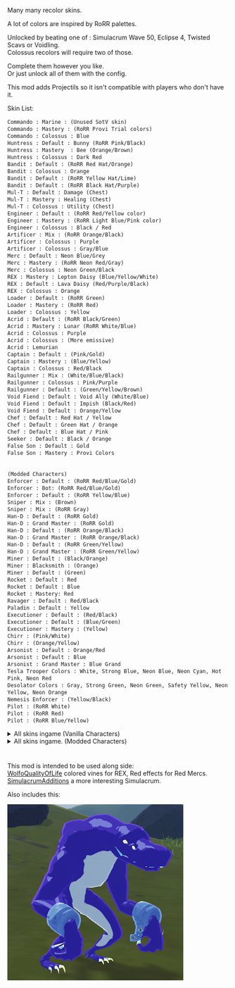 Many many recolor skins.

A lot of colors are inspired by RoRR palettes.

Unlocked by beating one of : Simulacrum Wave 50, Eclipse 4, Twisted Scavs or Voidling.\
Colossus recolors will require two of those.

Complete them however you like.\
Or just unlock all of them with the config.


 
This mod adds Projectils so it isn't compatible with players who don't have it.

Skin List:
```
Commando : Marine : (Unused SotV skin)
Commando : Mastery : (RoRR Provi Trial colors)
Commando : Colossus : Blue
Huntress : Default : Bunny (RoRR Pink/Black)
Huntress : Mastery  : Bee (Orange/Brown)
Huntress : Colossus : Dark Red
Bandit : Default : (RoRR Red Hat/Orange)
Bandit : Colossus : Orange
Bandit : Default : (RoRR Yellow Hat/Lime)
Bandit : Default : (RoRR Black Hat/Purple)
Mul-T : Default : Damage (Chest)
Mul-T : Mastery : Healing (Chest)
Mul-T : Colossus : Utility (Chest)
Engineer : Default : (RoRR Red/Yellow color)
Engineer : Mastery : (RoRR Light Blue/Pink color)
Engineer : Colossus : Black / Red
Artificer : Mix : (RoRR Orange/Black)
Artificer : Colossus : Purple
Artificer : Colossus : Gray/Blue
Merc : Default : Neon Blue/Grey
Merc : Mastery : (RoRR Neon Red/Gray)
Merc : Colossus : Neon Green/Black
REX : Mastery : Lepton Daisy (Blue/Yellow/White)
REX : Default : Lava Daisy (Red/Purple/Black)
REX : Colossus : Orange
Loader : Default : (RoRR Green)
Loader : Mastery : (RoRR Red)
Loader : Colossus : Yellow
Acrid : Default : (RoRR Black/Green)
Acrid : Mastery : Lunar (RoRR White/Blue)
Acrid : Colossus : Purple
Acrid : Colossus : (More emissive)
Acrid : Lemurian
Captain : Default : (Pink/Gold)
Captain : Mastery : (Blue/Yellow)
Captain : Colossus : Red/Black
Railgunner : Mix : (White/Blue/Black)
Railgunner : Colossus : Pink/Purple
Railgunner : Default : (Green/Yellow/Brown)
Void Fiend : Default : Void Ally (White/Blue)
Void Fiend : Default : Impish (Black/Red)
Void Fiend : Default : Orange/Yellow
Chef : Default : Red Hat / Yellow
Chef : Default : Green Hat / Orange
Chef : Default : Blue Hat / Pink
Seeker : Default : Black / Orange
False Son : Default : Gold
False Son : Mastery : Provi Colors


(Modded Characters)
Enforcer : Default : (RoRR Red/Blue/Gold)
Enforcer : Bot: (RoRR Red/Blue/Gold)
Enforcer : Default : (RoRR Yellow/Blue)
Sniper : Mix : (Brown)
Sniper : Mix : (RoRR Gray)
Han-D : Default : (RoRR Gold)
Han-D : Grand Master : (RoRR Gold)
Han-D : Default : (RoRR Orange/Black)
Han-D : Grand Master : (RoRR Orange/Black)
Han-D : Default : (RoRR Green/Yellow)
Han-D : Grand Master : (RoRR Green/Yellow)
Miner : Default : (Black/Orange)
Miner : Blacksmith : (Orange)
Miner : Default : (Green)
Rocket : Default : Red
Rocket : Default : Blue
Rocket : Mastery: Red
Ravager : Default : Red/Black
Paladin : Default : Yellow
Executioner : Default : (Red/Black)
Executioner : Default : (Blue/Green)
Executioner : Mastery : (Yellow)
Chirr : (Pink/White)
Chirr : (Orange/Yellow)
Arsonist : Default : Orange/Red
Arsonist : Default : Blue
Arsonist : Grand Master : Blue Grand
Tesla Trooper Colors : White, Strong Blue, Neon Blue, Neon Cyan, Hot Pink, Neon Red
Desolator Colors : Gray, Strong Green, Neon Green, Safety Yellow, Neon Yellow, Neon Orange
Nemesis Enforcer : (Yellow/Black)
Pilot : (RoRR White)
Pilot : (RoRR Red)
Pilot : (RoRR Blue/Yellow)
```

<details>
  <summary>All skins ingame (Vanilla Characters)</summary>
  
![](https://github.com/WolfoIsBestWolf/ror2-WolfoSkins/blob/main/modPageImages/allSkins.png?raw=true)
</details>

<details>
  <summary>All skins ingame. (Modded Characters)</summary>
  
![](https://github.com/WolfoIsBestWolf/ror2-WolfoSkins/blob/main/modPageImages/allSkinsModded.png?raw=true)
</details>


#
This mod is intended to be used along side:\
[WolfoQualityOfLife](https://thunderstore.io/package/Wolfo/WolfoQualityOfLife/) colored vines for REX, Red effects for Red Mercs.\
[SimulacrumAdditions](https://thunderstore.io/package/Wolfo/SimulacrumAdditions) a more interesting Simulacrum.


Also includes this:  

![](https://github.com/WolfoIsBestWolf/ror2-WolfoSkins/blob/main/modPageImages/lemurian.png?raw=true)


